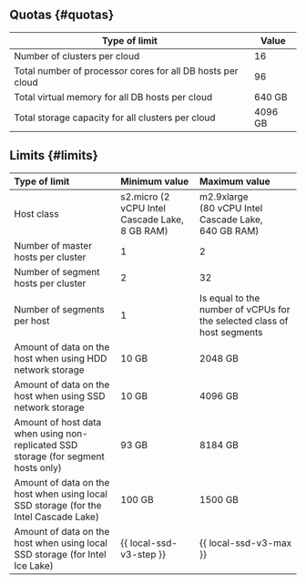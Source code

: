 ## Quotas {#quotas}

| Type of limit                                              | Value   |
|------------------------------------------------------------|---------|
| Number of clusters per cloud                               | 16      |
| Total number of processor cores for all DB hosts per cloud | 96      |
| Total virtual memory for all DB hosts per cloud            | 640 GB  |
| Total storage capacity for all clusters per cloud          | 4096 GB |

## Limits {#limits}


| Type of limit | Minimum value | Maximum value |
|:--------------------------------------------------------------------------------------------------------------|:-----------------------------------------------|:-------------------------------------------------------------|
| Host class | s2.micro (2 vCPU Intel Cascade Lake, 8 GB RAM) | m2.9xlarge (80 vCPU Intel Cascade Lake, 640 GB RAM) |
| Number of master hosts per cluster | 1 | 2 |
| Number of segment hosts per cluster | 2 | 32 |
| Number of segments per host | 1 | Is equal to the number of vCPUs for the selected class of host segments |
| Amount of data on the host when using HDD network storage | 10 GB | 2048 GB |
| Amount of data on the host when using SSD network storage | 10 GB | 4096 GB |
| Amount of host data when using non-replicated SSD storage (for segment hosts only) | 93 GB | 8184 GB |
| Amount of data on the host when using local SSD storage (for the Intel Cascade Lake) | 100 GB | 1500 GB |
| Amount of data on the host when using local SSD storage (for Intel Ice Lake) | {{ local-ssd-v3-step }} | {{ local-ssd-v3-max }} |


